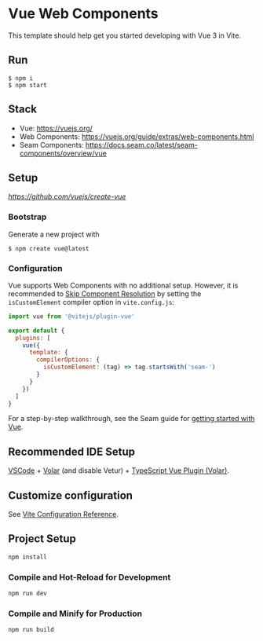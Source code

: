 # Vue Web Components

This template should help get you started developing with Vue 3 in Vite.

## Run

```
$ npm i
$ npm start
```

## Stack

- Vue: https://vuejs.org/
- Web Components: https://vuejs.org/guide/extras/web-components.html
- Seam Components: https://docs.seam.co/latest/seam-components/overview/vue

## Setup

_https://github.com/vuejs/create-vue_

### Bootstrap

Generate a new project with

```
$ npm create vue@latest
```

### Configuration

Vue supports Web Components with no additional setup.
However, it is recommended to
[Skip Component Resolution](https://vuejs.org/guide/extras/web-components.html#using-custom-elements-in-vue)
by setting the `isCustomElement` compiler option in `vite.config.js`:

```js
import vue from '@vitejs/plugin-vue'

export default {
  plugins: [
    vue({
      template: {
        compilerOptions: {
          isCustomElement: (tag) => tag.startsWith('seam-')
        }
      }
    })
  ]
}
```

For a step-by-step walkthrough,
see the Seam guide for [getting started with Vue](https://docs.seam.co/latest/seam-components/overview/vue).

## Recommended IDE Setup

[VSCode](https://code.visualstudio.com/) + [Volar](https://marketplace.visualstudio.com/items?itemName=Vue.volar) (and disable Vetur) + [TypeScript Vue Plugin (Volar)](https://marketplace.visualstudio.com/items?itemName=Vue.vscode-typescript-vue-plugin).

## Customize configuration

See [Vite Configuration Reference](https://vitejs.dev/config/).

## Project Setup

```sh
npm install
```

### Compile and Hot-Reload for Development

```sh
npm run dev
```

### Compile and Minify for Production

```sh
npm run build
```
